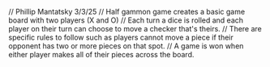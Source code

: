 // Phillip Mantatsky 3/3/25
// Half gammon game creates a basic game board with two players (X and O)
// Each turn a dice is rolled and each player on their turn can choose to move a checker that's theirs.
// There are specific rules to follow such as players cannot move a piece if their opponent has two or more pieces on that spot.
// A game is won when either player makes all of their pieces across the board.
